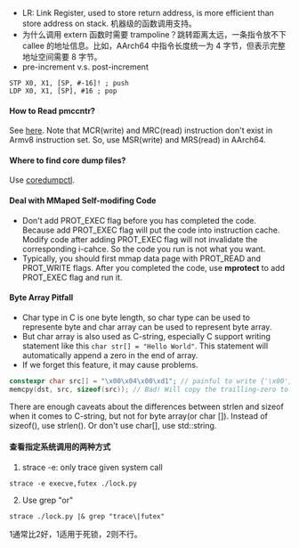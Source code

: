 - LR: Link Register, used to store return address, is more efficient than store address on stack. 机器级的函数调用支持。
- 为什么调用 extern 函数时需要 trampoline？跳转距离太远，一条指令放不下 callee 的地址信息。比如，AArch64 中指令长度统一为 4 字节，但表示完整地址空间需要 8 字节。
- pre-increment v.s. post-increment
```assembly
STP X0, X1, [SP, #-16]! ; push
LDP X0, X1, [SP], #16 ; pop
```
#### How to Read pmccntr?
See [here](https://github.com/jinfuchiang/collections/blob/main/snippet.md#user-content-armv7-a).
Note that MCR(write) and MRC(read) instruction don't exist in Armv8 instruction set. So, use MSR(write) and MRS(read) in AArch64.

#### Where to find core dump files?
Use [coredumpctl](https://wiki.archlinux.org/title/Core_dump#Examining_a_core_dump).

#### Deal with MMaped Self-modifing Code
- Don't add PROT_EXEC flag before you has completed the code. Because add PROT_EXEC flag will put the code into instruction cache. Modify code after adding PROT_EXEC flag will not invalidate the corresponding i-cahce. So the code you run is not what you want.
- Typically, you should first mmap data page with PROT_READ and PROT_WRITE flags. After you completed the code, use **mprotect** to add PROT_EXEC flag and run it.

#### Byte Array Pitfall
- Char type in C is one byte length, so char type can be used to represente byte and char array can be used to represent byte array.
- But char array is also used as C-string, especially C support writing statement like this `char str[] = "Hello World"`. This statement will automatically append a zero in the end of array.
- If we forget this feature, it may cause problems.
```C++
constexpr char src[] = "\x00\x04\x00\xd1"; // painful to write {'\x00', '\x04\', '\x00', '\xd1'}
memcpy(dst, src, sizeof(src)); // Bad! Will copy the trailling-zero to dst
```
There are enough caveats about the differences between strlen and sizeof when it comes to C-string, but not for byte array(or char []).
Instead of sizeof(), use strlen(). Or don't use char[], use std::string.

#### 查看指定系统调用的两种方式
1. strace -e: only trace given system call
```
strace -e execve,futex ./lock.py
```
2. Use grep "or"
```
strace ./lock.py |& grep "trace\|futex"

```
1通常比2好，1适用于死锁，2则不行。
